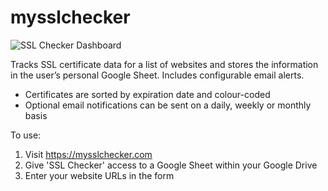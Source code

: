 # mysslchecker

![SSL Checker Dashboard](https://mysslchecker.com/static/sslchecker-dashboard.png)

Tracks SSL certificate data for a list of websites and stores the information in the user’s personal Google Sheet.
Includes configurable email alerts.

* Certificates are sorted by expiration date and colour-coded
* Optional email notifications can be sent on a daily, weekly or monthly basis

To use: 
1. Visit https://mysslchecker.com
2. Give 'SSL Checker' access to a Google Sheet within your Google Drive
3. Enter your website URLs in the form 
